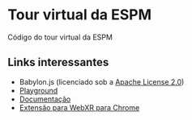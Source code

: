 # Tour virtual da ESPM

Código do tour virtual da ESPM

## Links interessantes

- Babylon.js (licenciado sob a [Apache License 2.0](https://github.com/BabylonJS/Babylon.js/blob/master/license.md))
- [Playground](https://playground.babylonjs.com/)
- [Documentação](https://doc.babylonjs.com/)
- [Extensão para WebXR para Chrome](https://chrome.google.com/webstore/detail/webxr-api-emulator/mjddjgeghkdijejnciaefnkjmkafnnje)
